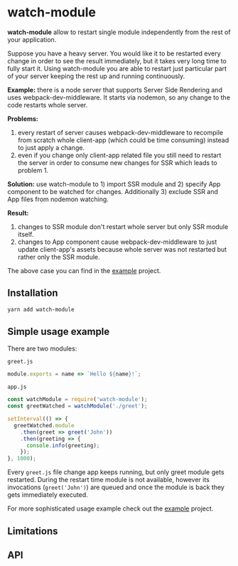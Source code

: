 # watch-module

**watch-module** allow to restart single module independently from the rest of your application.

Suppose you have a heavy server. You would like it to be restarted every change
in order to see the result immediately, but it takes very long time to fully
start it. Using watch-module you are able to restart just particular part of
your server keeping the rest up and running continuously.

**Example:** there is a node server that supports
Server Side Rendering and uses webpack-dev-middleware. It starts
via nodemon, so any change to the code restarts whole server.

**Problems:**
1. every restart of server causes webpack-dev-middleware
to recompile from scratch whole client-app (which could be time consuming)
instead to just apply a change.
1. even if you change only client-app related file you still need to
restart the server in order to consume new changes for SSR which leads
to problem 1.

**Solution:** use watch-module to 1) import SSR module and 2) specify App
component to be watched for changes. Additionally 3) exclude SSR and App files from
nodemon watching.

**Result:**
1. changes to SSR module don't restart whole server but only SSR module itself.
1. changes to App component cause webpack-dev-middleware to just update
client-app's assets because whole server was not restarted but rather only the
SSR module.

The above case you can find in the [example](example) project.

## Installation

```bash
yarn add watch-module
```

## Simple usage example

There are two modules:

`greet.js`
```js
module.exports = name => `Hello ${name}!`;
```

`app.js`
```js
const watchModule = require('watch-module');
const greetWatched = watchModule('./greet');

setInterval(() => {
  greetWatched.module
    .then(greet => greet('John'))
    .then(greeting => {
      console.info(greeting);
    });
}, 1000);
```

Every `greet.js` file change app keeps running, but only greet module
gets restarted. During the restart time module is not available, however
its invocations (`greet('John')`) are queued and once the module is back
they gets immediately executed.

For more sophisticated usage example check out the [example](example) project.

## Limitations

## API


